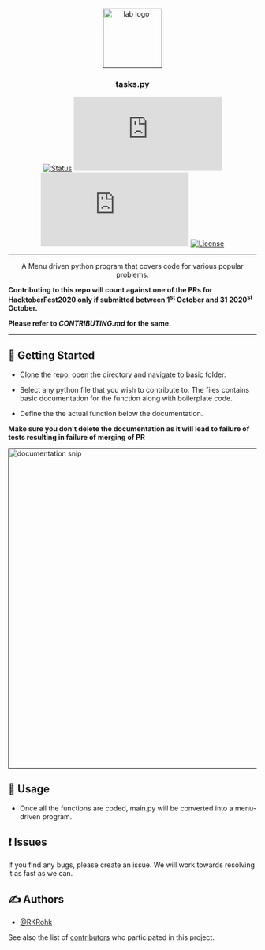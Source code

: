 <p align="center">
  <a href="" rel="noopener">
 <img width="120px" src="https://avatars2.githubusercontent.com/u/49832121?s=200&v=4" alt="lab logo"></a>
</p>
<h3 align="center">tasks.py</h3>

<div align="center">

[![Status](https://img.shields.io/badge/status-active-success.svg)]()
[![GitHub Issues](https://img.shields.io/github/issues/iot-lab-kiit/tasks.py)](https://github.com/iot-lab-kiit/tasks.py/issues)
[![GitHub Pull Requests](https://img.shields.io/github/issues-pr/iot-lab-kiit/tasks.py)](https://github.com/iot-lab-kiit/tasks.py/pulls)
[![License](https://img.shields.io/badge/license-MIT-blue.svg)](/LICENSE)
</div>

---

<p align="center"> A Menu driven python program that covers code for various popular problems.
</p>

**Contributing to this repo will count against one of the PRs for HacktoberFest2020 only if submitted between 1<sup>st</sup> October and 31 2020<sup>st</sup> October.**

**Please refer to _CONTRIBUTING.md_ for the same.**

---

## 🏁 Getting Started

- Clone the repo, open the directory and navigate to basic folder. 
- Select any python file that you wish to contribute to. The files contains basic documentation for the function along with boilerplate code.

- Define the the actual function below the documentation.

**Make sure you don't delete the documentation as it will lead to failure of tests resulting in failure of merging of PR**  

<a href="" rel="noopener">
 <img width="650px" src="https://github.com/iot-lab-kiit/tasks.py/blob/master/images/documentation.png" alt="documentation snip"></a>

## 🎈 Usage

- Once all the functions are coded, main.py will be converted into a menu-driven program.

## ❗ Issues
If you find any bugs, please create an issue. We will work towards resolving it as fast as we can.

## ✍️ Authors <a name = "authors"></a>

- [@RKRohk](https://github.com/Rkrohk)

See also the list of [contributors](https://github.com/iot-lab-kiit/tasks.py/contributors)
who participated in this project.
